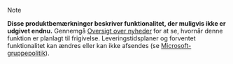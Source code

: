  > [!NOTE]
 >  **Disse produktbemærkninger beskriver funktionalitet, der muligvis ikke er udgivet endnu.**
Gennemgå [Oversigt over nyheder](/business-applications-release-notes/October18/service/dynamics365-portal/planned-features) for at se, hvornår denne funktion er planlagt til frigivelse. Leveringstidsplaner og forventet funktionalitet kan ændres eller kan ikke afsendes (se [Microsoft-gruppepolitik](https://go.microsoft.com/fwlink/p/?linkid=2007332)). 

